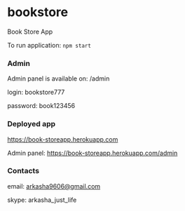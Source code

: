 # bookstore
Book Store App

To run application: `npm start`


### Admin
Admin panel is available on: /admin

login: bookstore777

password: book123456


### Deployed app
https://book-storeapp.herokuapp.com

Admin panel: https://book-storeapp.herokuapp.com/admin


### Contacts

email: arkasha9606@gmail.com

skype: arkasha_just_life